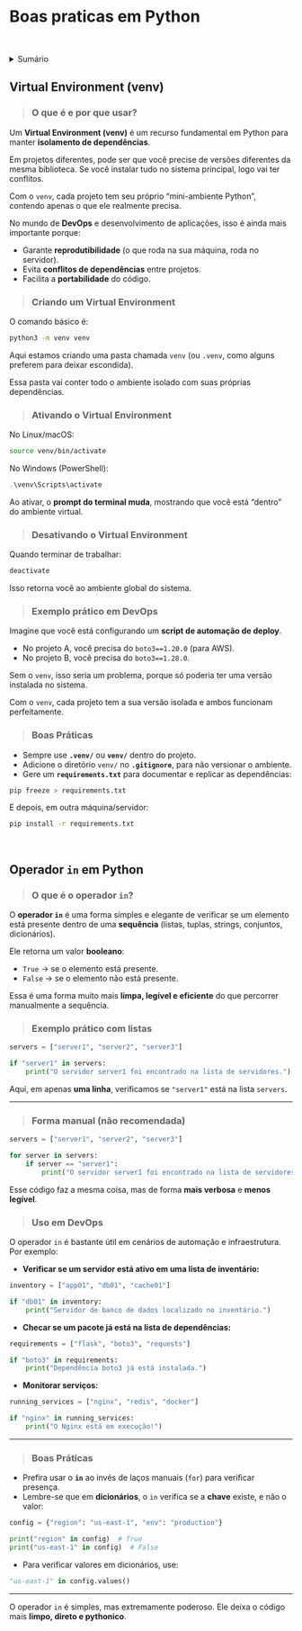 # Boas praticas em Python

&nbsp;
<details>
<summary class="summary">Sumário</summary>

- [Virtual Environment (venv)](#virtual-environment-venv)
- [Operador `in` em Python](#operador-in-em-python)
</details>

## Virtual Environment (venv)

> ### O que é e por que usar?

Um **Virtual Environment (venv)** é um recurso fundamental em Python para manter **isolamento de dependências**.

Em projetos diferentes, pode ser que você precise de versões diferentes da mesma biblioteca. Se você instalar tudo no sistema principal, logo vai ter conflitos.

Com o `venv`, cada projeto tem seu próprio “mini-ambiente Python”, contendo apenas o que ele realmente precisa.

No mundo de **DevOps** e desenvolvimento de aplicações, isso é ainda mais importante porque:

- Garante **reprodutibilidade** (o que roda na sua máquina, roda no servidor).
- Evita **conflitos de dependências** entre projetos.
- Facilita a **portabilidade** do código.

> ### Criando um Virtual Environment

O comando básico é:

```bash
python3 -m venv venv
```

Aqui estamos criando uma pasta chamada `venv` (ou `.venv`, como alguns preferem para deixar escondida).

Essa pasta vai conter todo o ambiente isolado com suas próprias dependências.

> ### Ativando o Virtual Environment

No Linux/macOS:

```bash
source venv/bin/activate
```

No Windows (PowerShell):

```powershell
.\venv\Scripts\activate
```

Ao ativar, o **prompt do terminal muda**, mostrando que você está “dentro” do ambiente virtual.

> ### Desativando o Virtual Environment

Quando terminar de trabalhar:

```bash
deactivate
```

Isso retorna você ao ambiente global do sistema.

> ### Exemplo prático em DevOps

Imagine que você está configurando um **script de automação de deploy**.

- No projeto A, você precisa do `boto3==1.20.0` (para AWS).
- No projeto B, você precisa do `boto3==1.28.0`.

Sem o `venv`, isso seria um problema, porque só poderia ter uma versão instalada no sistema.

Com o `venv`, cada projeto tem a sua versão isolada e ambos funcionam perfeitamente.

> ### Boas Práticas

- Sempre use **`.venv/`** ou **`venv/`** dentro do projeto.
- Adicione o diretório `venv/` no **`.gitignore`**, para não versionar o ambiente.
- Gere um **`requirements.txt`** para documentar e replicar as dependências:

```bash
pip freeze > requirements.txt
```

E depois, em outra máquina/servidor:

```bash
pip install -r requirements.txt
```

&nbsp;

## Operador `in` em Python

> ### O que é o operador `in`?

O **operador `in`** é uma forma simples e elegante de verificar se um elemento está presente dentro de uma **sequência** (listas, tuplas, strings, conjuntos, dicionários).

Ele retorna um valor **booleano**:

- `True` → se o elemento está presente.
- `False` → se o elemento não está presente.

Essa é uma forma muito mais **limpa, legível e eficiente** do que percorrer manualmente a sequência.

> ### Exemplo prático com listas

```python
servers = ["server1", "server2", "server3"]

if "server1" in servers:
    print("O servidor server1 foi encontrado na lista de servidores.")

```

Aqui, em apenas **uma linha**, verificamos se `"server1"` está na lista `servers`.

---

> ### Forma manual (não recomendada)

```python
servers = ["server1", "server2", "server3"]

for server in servers:
    if server == "server1":
        print("O servidor server1 foi encontrado na lista de servidores.")

```

Esse código faz a mesma coisa, mas de forma **mais verbosa** e **menos legível**.

> ### Uso em DevOps

O operador `in` é bastante útil em cenários de automação e infraestrutura. Por exemplo:

- **Verificar se um servidor está ativo em uma lista de inventário:**

```python
inventory = ["app01", "db01", "cache01"]

if "db01" in inventory:
    print("Servidor de banco de dados localizado no inventário.")

```

- **Checar se um pacote já está na lista de dependências:**

```python
requirements = ["flask", "boto3", "requests"]

if "boto3" in requirements:
    print("Dependência boto3 já está instalada.")

```

- **Monitorar serviços:**

```python
running_services = ["nginx", "redis", "docker"]

if "nginx" in running_services:
    print("O Nginx está em execução!")

```

---

> ### Boas Práticas

- Prefira usar o **`in`** ao invés de laços manuais (`for`) para verificar presença.
- Lembre-se que em **dicionários**, o `in` verifica se a **chave** existe, e não o valor:

```python
config = {"region": "us-east-1", "env": "production"}

print("region" in config)  # True
print("us-east-1" in config)  # False

```

- Para verificar valores em dicionários, use:

```python
"us-east-1" in config.values()

```

---

O operador `in` é simples, mas extremamente poderoso. Ele deixa o código mais **limpo, direto e pythonico**.